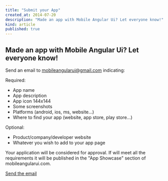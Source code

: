 ```yaml
---
title: "Submit your App"
created_at: 2014-07-20
description: "Made an app with Mobile Angular Ui? Let everyone know!"
kind: article
published: true
---
```


## Made an app with Mobile Angular Ui? Let everyone know!

Send an email to <a href="mailto:mobileangularui@gmail.com">mobileangularui@gmail.com</a> indicating:

Required:

- App name
- App description
- App icon 144x144
- Some screenshots
- Platforms (android, ios, ms, website...)
- Where to find your app (website, app store, play store...)

Optional:

- Product/company/developer website
- Whatever you wish to add to your app page

Your application will be considered for approval. If will meet all the requirements it will be published in the "App Showcase" section of mobileangularui.com.

<a href="mailto:mobileangularui@gmail.com" class="btn btn-primary">Send the email</a>